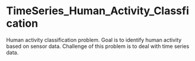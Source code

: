 # TimeSeries_Human_Activity_Classfication
Human activity classification problem. Goal is to identify human activity based on sensor data. Challenge of this problem is to deal with time series data. 
